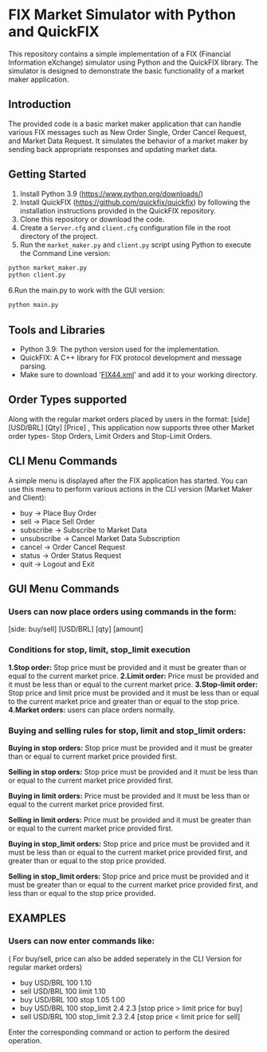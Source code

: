 
# FIX Market Simulator with Python and QuickFIX

This repository contains a simple implementation of a FIX (Financial Information eXchange) simulator using Python and the QuickFIX library. The simulator is designed to demonstrate the basic functionality of a market maker application.

## Introduction

The provided code is a basic market maker application that can handle various FIX messages such as New Order Single, Order Cancel Request, and Market Data Request. It simulates the behavior of a market maker by sending back appropriate responses and updating market data.

## Getting Started

1. Install Python 3.9 (https://www.python.org/downloads/)
2. Install QuickFIX (https://github.com/quickfix/quickfix) by following the installation instructions provided in the QuickFIX repository.
3. Clone this repository or download the code.
4. Create a `Server.cfg` and `client.cfg` configuration file in the root directory of the project.
5. Run the `market_maker.py` and `client.py` script using Python to execute the Command Line version:

```bash
python market_maker.py
python client.py
```
6.Run the main.py to work with the GUI version:
```bash
python main.py
```
## Tools and Libraries

- Python 3.9: The python version used for the implementation.
- QuickFIX: A C++ library for FIX protocol development and message parsing.
- Make sure to download '[FIX44.xml](https://github.com/quickfix/quickfix/blob/master/spec/FIX44.xml)' and add it to your working directory.
## Order Types supported
Along with the regular market orders placed by users in the format: [side] [USD/BRL] [Qty] [Price] , This application now supports three other Market order types- Stop Orders, Limit Orders and Stop-Limit Orders.



## CLI Menu Commands

A simple menu is displayed after the FIX application has started. You can use this menu to perform various actions in the CLI version (Market Maker and Client):

- buy -> Place Buy Order
- sell -> Place Sell Order
- subscribe -> Subscribe to Market Data
- unsubscribe -> Cancel Market Data Subscription
- cancel -> Order Cancel Request
- status -> Order Status Request
- quit -> Logout and Exit

## GUI Menu Commands
### Users can now place orders using commands in the form:
 [side: buy/sell] [USD/BRL] [qty] [amount] 



### Conditions for stop, limit, stop_limit  execution
**1.Stop order:** Stop price must be provided and it must be greater than or equal to the current market price.
**2.Limit order:** Price must be provided and it must be less than or equal to the current market price.
**3.Stop-limit order:** Stop price and limit price must be provided and it must be less than or equal to the current market price and greater than or equal to the stop price.
**4.Market orders:** users can place orders normally.

### Buying and selling rules for stop, limit and stop_limit orders:

**Buying in stop orders:** Stop price must be provided and it must be greater than or equal to  current market price provided first.

**Selling in stop orders:** Stop price must be provided and it must be less than or equal to the current market price provided first.

**Buying in limit orders:** Price must be provided and it must be less than or equal to the current market price provided first.

**Selling in limit orders:** Price must be provided and it must be greater than or equal to the current market price provided first.

**Buying in stop_limit orders:** Stop price and price must be provided and it must be less than or equal to the current market price provided first, and greater than or equal to the stop price provided.

**Selling in stop_limit orders:** Stop price and price must be provided and it must be greater than or equal to the current market price provided first, and less than or equal to the stop price provided.
   
## EXAMPLES

### Users can now enter commands like:
( For buy/sell, price can also be added seperately in the CLI Version for regular market orders)

- buy USD/BRL 100  1.10  
- sell USD/BRL 100 limit 1.10 
- buy USD/BRL 100 stop 1.05 1.00
- buy USD/BRL 100 stop_limit 2.4 2.3    [stop price > limit price for buy]
- sell USD/BRL 100 stop_limit 2.3 2.4   [stop price < limit price for sell]

Enter the corresponding command or action to perform the desired operation.

